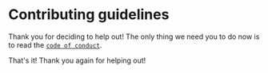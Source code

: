 # Contributing guidelines

Thank you for deciding to help out! The only thing we need you to do now is to read the [`code of conduct`](https://github.com/3kh0/3kh0.github.io/blob/main/.github/CODE_OF_CONDUCT.md).

That's it! Thank you again for helping out!
